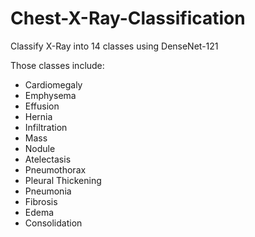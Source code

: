 # Chest-X-Ray-Classification
Classify X-Ray into 14 classes using DenseNet-121

Those classes include:
- Cardiomegaly
- Emphysema
- Effusion
- Hernia
- Infiltration
- Mass
- Nodule
- Atelectasis
- Pneumothorax
- Pleural Thickening
- Pneumonia
- Fibrosis
- Edema
- Consolidation
